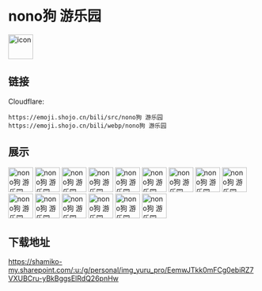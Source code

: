 # nono狗 游乐园
<img src="https://emoji.shojo.cn/bili/src/nono狗 游乐园/icon.png" width="50" height="50" alt="icon">

## 链接
Cloudflare:
```
https://emoji.shojo.cn/bili/src/nono狗 游乐园
https://emoji.shojo.cn/bili/webp/nono狗 游乐园
```
## 展示
<img src="https://emoji.shojo.cn/bili/src/nono狗 游乐园/nono狗 游乐园-求收养.png" width="50" height="50" alt="nono狗 游乐园-求收养">
<img src="https://emoji.shojo.cn/bili/src/nono狗 游乐园/nono狗 游乐园-比心.png" width="50" height="50" alt="nono狗 游乐园-比心">
<img src="https://emoji.shojo.cn/bili/src/nono狗 游乐园/nono狗 游乐园-吃瓜.png" width="50" height="50" alt="nono狗 游乐园-吃瓜">
<img src="https://emoji.shojo.cn/bili/src/nono狗 游乐园/nono狗 游乐园-爱你.png" width="50" height="50" alt="nono狗 游乐园-爱你">
<img src="https://emoji.shojo.cn/bili/src/nono狗 游乐园/nono狗 游乐园-生气.png" width="50" height="50" alt="nono狗 游乐园-生气">
<img src="https://emoji.shojo.cn/bili/src/nono狗 游乐园/nono狗 游乐园-玩耍.png" width="50" height="50" alt="nono狗 游乐园-玩耍">
<img src="https://emoji.shojo.cn/bili/src/nono狗 游乐园/nono狗 游乐园-休息.png" width="50" height="50" alt="nono狗 游乐园-休息">
<img src="https://emoji.shojo.cn/bili/src/nono狗 游乐园/nono狗 游乐园-睡觉.png" width="50" height="50" alt="nono狗 游乐园-睡觉">
<img src="https://emoji.shojo.cn/bili/src/nono狗 游乐园/nono狗 游乐园-庆祝.png" width="50" height="50" alt="nono狗 游乐园-庆祝">
<img src="https://emoji.shojo.cn/bili/src/nono狗 游乐园/nono狗 游乐园-嗨.png" width="50" height="50" alt="nono狗 游乐园-嗨">
<img src="https://emoji.shojo.cn/bili/src/nono狗 游乐园/nono狗 游乐园-期待.png" width="50" height="50" alt="nono狗 游乐园-期待">
<img src="https://emoji.shojo.cn/bili/src/nono狗 游乐园/nono狗 游乐园-抱抱.png" width="50" height="50" alt="nono狗 游乐园-抱抱">
<img src="https://emoji.shojo.cn/bili/src/nono狗 游乐园/nono狗 游乐园-哭哭.png" width="50" height="50" alt="nono狗 游乐园-哭哭">
<img src="https://emoji.shojo.cn/bili/src/nono狗 游乐园/nono狗 游乐园-投币.png" width="50" height="50" alt="nono狗 游乐园-投币">
<img src="https://emoji.shojo.cn/bili/src/nono狗 游乐园/nono狗 游乐园-害羞.png" width="50" height="50" alt="nono狗 游乐园-害羞">

## 下载地址

https://shamiko-my.sharepoint.com/:u:/g/personal/img_yuru_pro/EemwJTkk0mFCg0ebiRZ7VXUBCru-yBkBggsElRdQ26pnHw